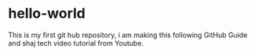 # hello-world
This is my first git hub repository, i am making this following GitHub Guide and shaj tech video tutorial from Youtube.
